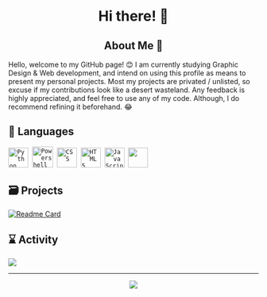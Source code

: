 <h1 align="center"> Hi there! 👋 </h1>
</p>

<h2 align="center"> About Me 📔 </h2>

Hello, welcome to my GitHub page! 😊
I am currently studying Graphic Design & Web development, and intend on using this profile as means to present my personal projects. Most my projects are privated / unlisted, so excuse if my contributions look like a desert wasteland. Any feedback is highly appreciated, and feel free to use any of my code. Although, I do recommend refining it beforehand. 😂 


## 📜 Languages

<code><img src="https://i.pinimg.com/originals/95/91/ed/9591ed82caa8d20c30db96cb7298d3a9.png" alt="Python" width="40" height="40" /></code>&nbsp;
<code><img src="https://upload.wikimedia.org/wikipedia/commons/2/2f/PowerShell_5.0_icon.png" alt="Powershell" width="42" height="42" /></code>&nbsp;
<code><img src="https://cdn.jsdelivr.net/gh/devicons/devicon/icons/css3/css3-plain.svg" alt="CSS" width="40" height="40" /></code>&nbsp;
<code><img src="https://cdn.jsdelivr.net/gh/devicons/devicon/icons/html5/html5-original.svg" alt="HTML 5" width="40" height="40" /></code>&nbsp;
<code><img src="https://cdn.jsdelivr.net/gh/devicons/devicon/icons/javascript/javascript-original.svg" alt="JavaScript" width="40" height="40" /></code>&nbsp;
<code><img src="https://cdn.jsdelivr.net/gh/devicons/devicon/icons/nodejs/nodejs-original.svg" width="40" height="40"  /></code>&nbsp;

## 🗃️ Projects

[![Readme Card](https://github-readme-stats.vercel.app/api/pin/?username=Derisorant&repo=derisorant.github.io&bg_color=1a1c1f&text_color=ffffff&hide_border=true)](https://github.com/Derisorant/derisorant.github.io)

## ⌛ Activity

<p align="left">
	<img src="https://lanyard.cnrad.dev/api/513078954673045534?theme=dark&hideTimestamp=true&hideProfile=true&hideDiscrim=true">
</p>

---

<p align="center"> 		<img src ="https://komarev.com/ghpvc/?username=Derisorant&label=Profile%20views&color=ff69b4&style=flat"
			 </p>
	
